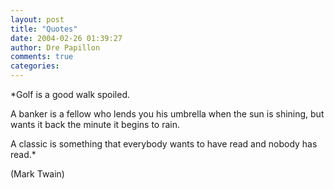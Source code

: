 ```yaml
---
layout: post
title: "Quotes"
date: 2004-02-26 01:39:27
author: Dre Papillon
comments: true
categories: 
---
```



*Golf is a good walk spoiled.

A banker is a fellow who lends you his umbrella when the sun is shining, but wants it back the minute it begins to rain.

A classic is something that everybody wants to have read and nobody has read.* 

(Mark Twain)